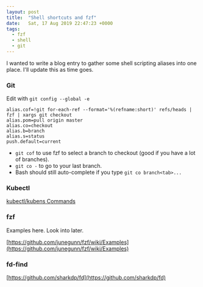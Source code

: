 ```yaml
---
layout: post
title:  "Shell shortcuts and fzf"
date:   Sat, 17 Aug 2019 22:47:23 +0000
tags:
  - fzf
  - shell
  - git
---
```


I wanted to write a blog entry to gather some shell scripting aliases into one place. I'll update this as time goes.


### Git

Edit with `git config --global -e`

```
alias.cof=!git for-each-ref --format='%(refname:short)' refs/heads | fzf | xargs git checkout
alias.pom=pull origin master
alias.co=checkout
alias.b=branch
alias.s=status
push.default=current
```

  - `git cof` to use fzf to select a branch to checkout (good if you have a lot of branches).
  - `git co -` to go to your last branch. 
  - Bash should still auto-complete if you type `git co branch<tab>...`

### Kubectl


[kubectl/kubens Commands](https://github.com/ahmetb/kubectx)

### fzf

Examples here. Look into later.

[https://github.com/junegunn/fzf/wiki/Examples](https://github.com/junegunn/fzf/wiki/Examples)

### fd-find

[https://github.com/sharkdp/fd](https://github.com/sharkdp/fd)